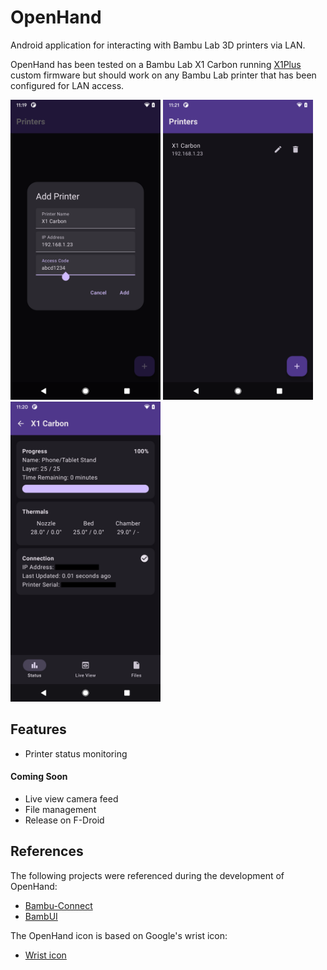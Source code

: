 # OpenHand

Android application for interacting with Bambu Lab 3D printers via LAN.

OpenHand has been tested on a Bambu Lab X1 Carbon running [X1Plus](https://github.com/X1Plus/X1Plus) 
custom firmware but should work on any Bambu Lab printer that has been configured for LAN access.

<img src="screenshots/add_printer.png" alt="Add Printer" width="240"/> <img src="screenshots/printer_list.png" alt="Printer List" width="240"/> <img src="screenshots/status_tab.png" alt="Status Tab" width="240"/>

## Features

- Printer status monitoring

#### Coming Soon

- Live view camera feed
- File management
- Release on F-Droid

## References

The following projects were referenced during the development of OpenHand:
- [Bambu-Connect](https://github.com/mattcar15/bambu-connect)
- [BambUI](https://github.com/fidoriel/BambUI)

The OpenHand icon is based on Google's wrist icon:
- [Wrist icon](https://fonts.gstatic.com/s/i/short-term/release/materialsymbolsoutlined/wrist/default/24px.xml)
